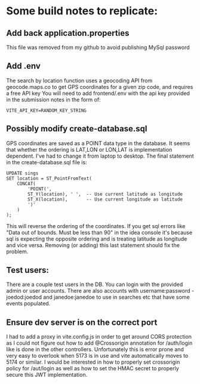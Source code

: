 # Some build notes to replicate:

## Add back application.properties

This file was removed from my github to avoid publishing MySql password

## Add .env

The search by location function uses a geocoding API from geocode.maps.co to get GPS coordinates for a given zip code, and requires a free API key
You will need to add frontend/.env with the api key provided in the submission notes in the form of:

```
VITE_API_KEY=RANDOM_KEY_STRING
```

## Possibly modify create-database.sql

GPS coordinates are saved as a POINT data type in the database. It seems that whether the ordering is LAT,LON or
LON,LAT is implementation dependent. I've had to change it from laptop to desktop. The final statement 
in the create-database.sql file is:

```
UPDATE sings
SET location = ST_PointFromText(
    CONCAT(
        'POINT(',
        ST_Y(location), ' ',  -- Use current latitude as longitude
        ST_X(location),       -- Use current longitude as latitude
        ')'
    )
);

```

This will reverse the ordering of the coordinates. If you get sql errors like "Data out of bounds. Must be less than 90" in the idea console it's because 
sql is expecting the opposite ordering and is treating latitude as longitude and vice versa. Removing (or adding) this last statement should fix the  problem. 

## Test users:

There are a couple test users in the DB. You can login with the provided admin or user accounts. There are also accounts with username:password - joedod:joedod and janedoe:janedoe
to use in searches etc that have some events populated. 


## Ensure dev server is on the correct port

I had to add a proxy in vite.config.js in order to get around CORS protection as I could not figure out how to add @Crossorigin annotation 
for /auth/login like is done in the other controllers. Unfortunately this is error prone and very easy to overlook  when 5173 is in use and vite 
automatically moves to 5174 or similar. I would be interested in how to  properly set crossorigin policy for /aut/login as well as how to set the 
HMAC secret to properly secure this JWT implementation. 
